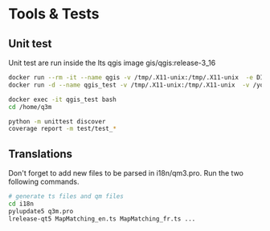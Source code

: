 # Tools & Tests

## Unit test

Unit test are run inside the lts qgis image gis/qgis:release-3_16

```bash
docker run --rm -it --name qgis -v /tmp/.X11-unix:/tmp/.X11-unix  -e DISPLAY=unix$DISPLAY qgis/qgis:release-3_16
docker run -d --name qgis_test -v /tmp/.X11-unix:/tmp/.X11-unix  -v /your/path/to/q3m/:/home/q3m  -e DISPLAY=:99  qgis/qgis:release-3_16
```

```bash
docker exec -it qgis_test bash
cd /home/q3m

python -m unittest discover
coverage report -m test/test_*
```

## Translations
Don't forget to add new files to be parsed in i18n/qm3.pro. Run the two following commands.

```bash
# generate ts files and qm files
cd i18n
pylupdate5 q3m.pro
lrelease-qt5 MapMatching_en.ts MapMatching_fr.ts ...
```


